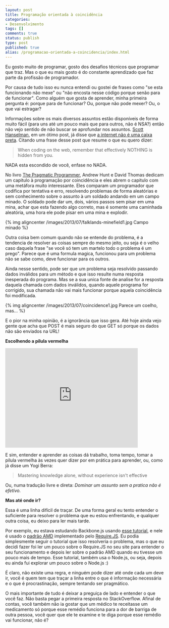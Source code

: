```yaml
---
layout: post
title: Programação orientada à coincidência
categories:
- Desenvolvimento
tags: []
comments: true
status: publish
type: post
published: true
alias: /programacao-orientada-a-coincidencia/index.html
---
```

Eu gosto muito de programar, gosto dos desafios técnicos que programar que traz. Mas o que eu mais gosto é do constante aprendizado que faz parte da profissão de programador.

Por causa de tudo isso eu nunca entendi ou gostei de frases como "se esta funcionando não mexe" ou "não encosta nesse código porque senão para de funcionar". Como alguém que gosta de aprender, minha primeira pergunta é: porque para de funcionar? Ou, porque não pode mexer? Ou, o que vai estragar?

Informações sobre os mais diversos assuntos estão disponíveis de forma muito fácil (para uns até um pouco mais que para outros, não é NSA?) então não vejo sentido de não buscar se aprofundar nos assuntos. <a href="http://www.hanselman.com/">Scott Hanselman</a>, em um ótimo post, já disse que <a href="http://vintem.me/1dAms6P" target="_blank">a internet não é uma caixa preta</a>. Citando uma frase desse post que resume o que eu quero dizer:
<blockquote>When coding on the web, remember that effectively NOTHING is hidden from you.</blockquote>
NADA esta escondido de você, enfase no NADA.

No livro <a href="http://www.amazon.com/gp/product/020161622X/ref=as_li_ss_tl?ie=UTF8&amp;camp=1789&amp;creative=390957&amp;creativeASIN=020161622X&amp;linkCode=as2&amp;tag=tempcodi0f-20">The Pragmatic Programmer</a>, Andrew Hunt e David Thomas dedicam um capitulo à programação por coincidência e eles abrem o capitulo com uma metáfora muito interessante. Eles comparam um programador que codifica por tentativa e erro, resolvendo problemas de forma aleatórias e sem conhecimento sobre o assunto à um soldado andando em um campo minado. O soldado pode dar um, dois, vários passos sem pisar em uma mina, achar que esta fazendo algo correto, mas é somente uma caminhada aleatória, uma hora ele pode pisar em uma mina e explodir.

{% img aligncenter /images/2013/07/falklands-minefield1.jpg Campo minado %}

Outra coisa bem comum quando não se entende do problema, é a tendencia de resolver as coisas sempre do mesmo jeito, ou seja é o velho caso daquela frase "se você só tem um martelo todo o problema é um prego". Parece que é uma formula magica, funcionou para um problema não se sabe como, deve funcionar para os outros.

Ainda nesse sentido, pode ser que um problema seja resolvido passando dados inválidos
para um método e que isso resulte numa resposta inesperada do programa. Mas se a sua unica fonte de analise for a resposta daquela chamada com dados inválidos, quando aquele programa for corrigido, sua chamada não vai mais funcionar porque aquela coincidência foi modificada.

{% img aligncenter /images/2013/07/coincidence1.jpg Parece um coelho, mas... %}

E o pior na minha opinião, é a ignorância que isso gera. Até hoje ainda vejo gente que acha que POST é mais seguro do que GET só porque os dados não são enviados na URL!

<strong>Escolhendo a pilula vermelha</strong>

<iframe src="http://www.youtube.com/embed/xFhn_GUAhGU" frameborder="0" width="420" height="315"></iframe>

E sim, entender e aprender as coisas dá trabalho, toma tempo, tomar a pilula vermelha às vezes quer dizer por em prática para aprender, ou, como já disse um Yogi Berra:
<blockquote>Mastering knowledge alone, without experience isn't effective</blockquote>
Ou, numa tradução livre e direta: <em>Dominar um assunto sem a pratica não é efetivo.</em>

<strong>Mas até onde ir?</strong>

Essa é uma linha difícil de traçar. De uma forma geral eu tento entender o suficiente para resolver o problema que eu estou enfrentando, e qualquer outra coisa, eu deixo para ler mais tarde.

Por exemplo, eu estava estudando Backbone.js usando <a href="http://vintem.me/12QNKkh" target="_blank">esse tutorial</a>, e nele é usado o <a href="http://vintem.me/15yM296" target="_blank">padrão AMD</a> implementado pelo <a href="http://requirejs.org/" target="_blank">Require.JS</a>. Eu podia simplesmente seguir o tutorial que isso resolveria o problema, mas o que eu decidi fazer foi ler um pouco sobre o Require.JS no seu site para entender o seu funcionamento e depois ler sobre o padrão AMD quando eu tivesse um pouco mais de tempo. Esse tutorial, também usa o Node.js, ou seja, depois eu ainda fui explorar um pouco sobre o Node.js :)

É claro, não existe uma regra, e ninguém pode dizer até onde cada um deve ir, você é quem tem que traçar a linha entre o que é informação necessária e o que é procrastinação, sempre tentando ser pragmático.

O mais importante de tudo é deixar a preguiça de lado e entender o que você faz. Não basta pegar a primeira resposta no StackOverflow. Afinal de contas, você também não ia gostar que um médico te receitasse um medicamento só porque esse remédio funciona para a dor de barriga de outra pessoa, você quer que ele te examine e te diga porque esse remédio vai funcionar, não é?
